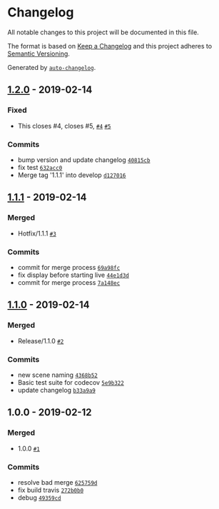 # Changelog

All notable changes to this project will be documented in this file.

The format is based on [Keep a Changelog](http://keepachangelog.com/en/1.0.0/)
and this project adheres to [Semantic Versioning](http://semver.org/spec/v2.0.0.html).

Generated by [`auto-changelog`](https://github.com/CookPete/auto-changelog).

## [1.2.0](https://github.com/umens/gones-streamer/compare/1.1.1...1.2.0) - 2019-02-14

### Fixed

- This closes #4, closes #5, [`#4`](https://github.com/umens/gones-streamer/issues/4) [`#5`](https://github.com/umens/gones-streamer/issues/5)

### Commits

- bump version and update changelog [`40815cb`](https://github.com/umens/gones-streamer/commit/40815cb41585d86e20a4abd630dbb0c5479bae66)
- fix test [`632acc0`](https://github.com/umens/gones-streamer/commit/632acc06a5dc00b7fa5eeacd066f24bce99daff1)
- Merge tag '1.1.1' into develop [`d127016`](https://github.com/umens/gones-streamer/commit/d1270166ccb115a157ce3ba8a9164e8d51376a7a)

## [1.1.1](https://github.com/umens/gones-streamer/compare/1.1.0...1.1.1) - 2019-02-14

### Merged

- Hotfix/1.1.1 [`#3`](https://github.com/umens/gones-streamer/pull/3)

### Commits

- commit for merge process [`69a98fc`](https://github.com/umens/gones-streamer/commit/69a98fc81f5f4f46977d46df98fa17f18234b30b)
- fix display before starting live [`44e1d3d`](https://github.com/umens/gones-streamer/commit/44e1d3d24b1dfccf14fffbf7424e29060299cfcc)
- commit for merge process [`7a148ec`](https://github.com/umens/gones-streamer/commit/7a148ec2b1c83734e5048c3916d4b4c30b205cae)

## [1.1.0](https://github.com/umens/gones-streamer/compare/1.0.0...1.1.0) - 2019-02-14

### Merged

- Release/1.1.0 [`#2`](https://github.com/umens/gones-streamer/pull/2)

### Commits

- new scene naming [`4368b52`](https://github.com/umens/gones-streamer/commit/4368b527b2eb08c7432ae955555c3856c1692f17)
- Basic test suite for codecov [`5e9b322`](https://github.com/umens/gones-streamer/commit/5e9b3223ada3e1533de06b2b9395262dfc5b852c)
- update changelog [`b33a9a9`](https://github.com/umens/gones-streamer/commit/b33a9a91e4e54f0ff9513e03547e4e2ad0777fe2)

## 1.0.0 - 2019-02-12

### Merged

- 1.0.0 [`#1`](https://github.com/umens/gones-streamer/pull/1)

### Commits

- resolve bad merge [`625759d`](https://github.com/umens/gones-streamer/commit/625759dd5a5fe5fd2e59130520069f8c0b41b855)
- fix build travis [`272b0b0`](https://github.com/umens/gones-streamer/commit/272b0b0487410bf4a5ed2139e218578fcabc301d)
- debug [`49359cd`](https://github.com/umens/gones-streamer/commit/49359cd7fbb68df772cf7d134399179f4eae62a5)
